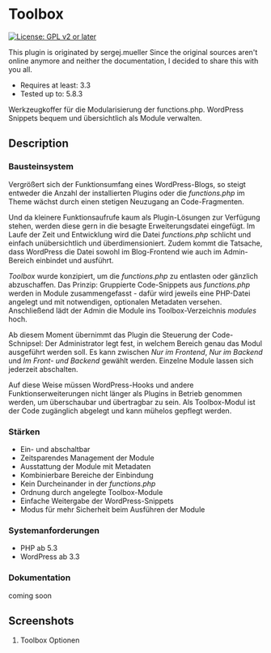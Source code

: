 # Toolbox

[![License: GPL v2 or later](https://img.shields.io/badge/License-GPLv2_or_later-blue.svg)](https://www.gnu.org/licenses/gpl-2.0)

This plugin is originated by sergej.mueller
Since the original sources aren't online anymore and neither the documentation, I decided to share this with you all.

-   Requires at least: 3.3
-   Tested up to: 5.8.3

Werkzeugkoffer für die Modularisierung der functions.php. WordPress Snippets bequem und übersichtlich als Module verwalten.

## Description

### Bausteinsystem

Vergrößert sich der Funktionsumfang eines WordPress-Blogs, so steigt entweder die Anzahl der installierten Plugins oder die _functions.php_ im Theme wächst durch einen stetigen Neuzugang an Code-Fragmenten.

Und da kleinere Funktionsaufrufe kaum als Plugin-Lösungen zur Verfügung stehen, werden diese gern in die besagte Erweiterungsdatei eingefügt. Im Laufe der Zeit und Entwicklung wird die Datei _functions.php_ schlicht und einfach unübersichtlich und überdimensioniert. Zudem kommt die Tatsache, dass WordPress die Datei sowohl im Blog-Frontend wie auch im Admin-Bereich einbindet und ausführt.

_Toolbox_ wurde konzipiert, um die _functions.php_ zu entlasten oder gänzlich abzuschaffen. Das Prinzip: Gruppierte Code-Snippets aus _functions.php_ werden in Module zusammengefasst - dafür wird jeweils eine PHP-Datei angelegt und mit notwendigen, optionalen Metadaten versehen. Anschließend lädt der Admin die Module ins Toolbox-Verzeichnis _modules_ hoch.

Ab diesem Moment übernimmt das Plugin die Steuerung der Code-Schnipsel: Der Administrator legt fest, in welchem Bereich genau das Modul ausgeführt werden soll. Es kann zwischen _Nur im Frontend_, _Nur im Backend_ und _Im Front- und Backend_ gewählt werden. Einzelne Module lassen sich jederzeit abschalten.

Auf diese Weise müssen WordPress-Hooks und andere Funktionserweiterungen nicht länger als Plugins in Betrieb genommen werden, um überschaubar und übertragbar zu sein. Als Toolbox-Modul ist der Code zugänglich abgelegt und kann mühelos gepflegt werden.

### Stärken

-   Ein- und abschaltbar
-   Zeitsparendes Management der Module
-   Ausstattung der Module mit Metadaten
-   Kombinierbare Bereiche der Einbindung
-   Kein Durcheinander in der _functions.php_
-   Ordnung durch angelegte Toolbox-Module
-   Einfache Weitergabe der WordPress-Snippets
-   Modus für mehr Sicherheit beim Ausführen der Module

### Systemanforderungen

-   PHP ab 5.3
-   WordPress ab 3.3

### Dokumentation

coming soon

## Screenshots

1. Toolbox Optionen
